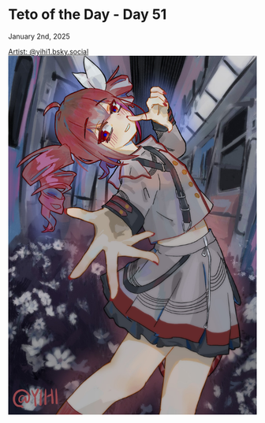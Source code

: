 # Teto of the Day - Day 51
<div class="post-date">January 2nd, 2025</div>


[Artist: @yihi1.bsky.social](https://bsky.app/profile/yihi1.bsky.social/post/3ler7hsipa22y5)
![Kasane Teto Art](/totd/DAY_51.jpg)